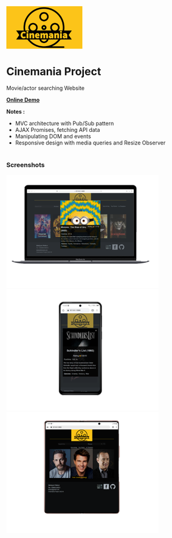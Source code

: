 
<img src="./img/Logo.png" width=200>

# Cinemania Project

Movie/actor searching Website

**[Online Demo](https://cinemania-project-stsp93.netlify.app/)**

**Notes :**

- MVC architecture with Pub/Sub pattern
- AJAX Promises, fetching API data
- Manipulating DOM and events
- Responsive design with media queries and Resize Observer

#

### Screenshots

<img src="./img/Desktop.png" width=400>
<img src="./img/mobile.png" width=400> 
<img src="./img/Large mobile.png" width=400>

